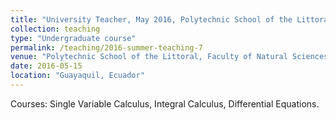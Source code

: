 ```yaml
---
title: "University Teacher, May 2016, Polytechnic School of the Littoral (ESPOL)"
collection: teaching
type: "Undergraduate course"
permalink: /teaching/2016-summer-teaching-7
venue: "Polytechnic School of the Littoral, Faculty of Natural Sciences and Mathematics, Department of Mathematics"
date: 2016-05-15
location: "Guayaquil, Ecuador"
---
```


Courses: Single Variable Calculus, Integral Calculus, Differential Equations.